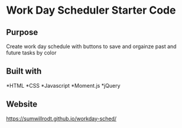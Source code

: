 # Work Day Scheduler Starter Code

## Purpose
Create work day schedule with buttons to save and orgainze past and future tasks by color
## Built with
*HTML
*CSS
*Javascript
*Moment.js
*jQuery

## Website
https://sumwillrodt.github.io/workday-sched/
